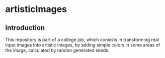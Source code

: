 # artisticImages

## Introduction
This repository is part of a college job, which consists in transforming real input images into artistic images, by adding simple colors in some areas of the image, calculated by randon generated seeds.
